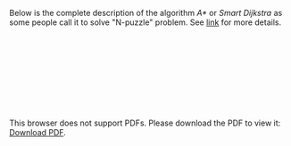 Below is the complete description of the algorithm _A*_ or _Smart Dijkstra_ as some people call it to solve 
"N-puzzle" problem. See [link](https://en.wikipedia.org/wiki/15_puzzle) for more details.
<object data="./docs/PuzzleSolver.pdf" type="application/pdf" width="700px" height="700px">
    <embed src="./docs/PuzzleSolver.pdf">
        <p>This browser does not support PDFs. Please download the PDF to view it: <a href="http://yoursite.com/the.pdf">Download PDF</a>.</p>
    </embed>
</object>